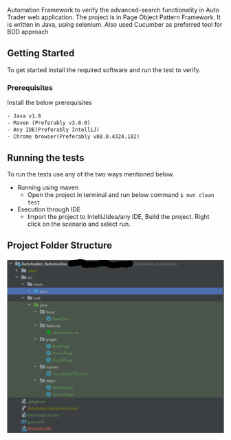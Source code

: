 Automation Framework to verify the advanced-search functionality in Auto Trader web application. The project is in Page Object Pattern Framework. It is written in Java, using selenium. Also used Cucumber as preferred tool for BDD approach

## Getting Started

To get started install the required software and run the test to verify.

### Prerequisites

Install the below prerequisites

```
- Java v1.8
- Maven (Preferably v3.8.0) 
- Any IDE(Preferably IntelliJ)
- Chrome browser(Preferably v88.0.4324.182)
```

## Running the tests

To run the tests use any of the two ways mentioned below.
- Running using maven
    - Open the project in terminal and run below command
    ```$ mvn clean test``` 
- Execution through IDE  
    - Import the project to IntelliJIdea/any IDE, Build the project. Right click on the scenario and select run.

## Project Folder Structure

![Image](https://github.com/aarya2k/Autotrader_Automation/blob/main/folder%20structure.png)
    
    
